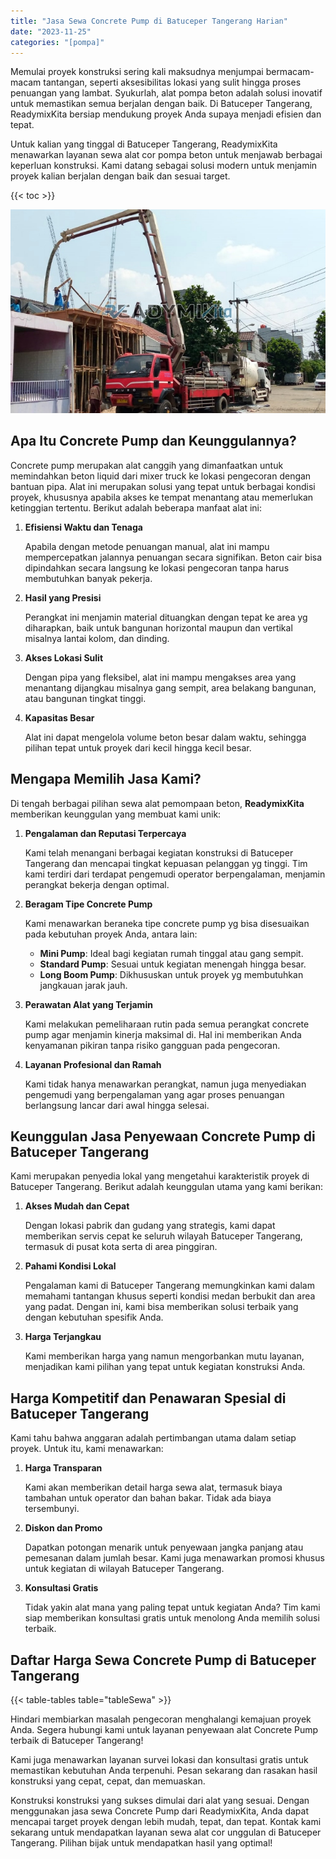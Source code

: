 ```yaml
---
title: "Jasa Sewa Concrete Pump di Batuceper Tangerang Harian"
date: "2023-11-25"
categories: "[pompa]"
---
```


Memulai proyek konstruksi sering kali maksudnya menjumpai bermacam-macam tantangan, seperti aksesibilitas lokasi yang sulit hingga proses penuangan yang lambat. Syukurlah, alat pompa beton adalah solusi inovatif untuk memastikan semua berjalan dengan baik. Di Batuceper Tangerang, ReadymixKita bersiap mendukung proyek Anda supaya menjadi efisien dan tepat.

Untuk kalian yang tinggal di Batuceper Tangerang, ReadymixKita menawarkan layanan sewa alat cor pompa beton untuk menjawab berbagai keperluan konstruksi. Kami datang sebagai solusi modern untuk menjamin proyek kalian berjalan dengan baik dan sesuai target.

{{< toc >}}

![Jasa Sewa Concrete Pump di Batuceper Tangerang Harian](/images/pompa/sewa-pompa-23.jpg)

## Apa Itu Concrete Pump dan Keunggulannya?

Concrete pump merupakan alat canggih yang dimanfaatkan untuk memindahkan beton liquid dari mixer truck ke lokasi pengecoran dengan bantuan pipa. Alat ini merupakan solusi yang tepat untuk berbagai kondisi proyek, khususnya apabila akses ke tempat menantang atau memerlukan ketinggian tertentu. Berikut adalah beberapa manfaat alat ini:

1. **Efisiensi Waktu dan Tenaga**

   Apabila dengan metode penuangan manual, alat ini mampu mempercepatkan jalannya penuangan secara signifikan. Beton cair bisa dipindahkan secara langsung ke lokasi pengecoran tanpa harus membutuhkan banyak pekerja.

2. **Hasil yang Presisi**

   Perangkat ini menjamin material dituangkan dengan tepat ke area yg diharapkan, baik untuk bangunan horizontal maupun dan vertikal misalnya lantai kolom, dan dinding.

3. **Akses Lokasi Sulit**

   Dengan pipa yang fleksibel, alat ini mampu mengakses area yang menantang dijangkau misalnya gang sempit, area belakang bangunan, atau bangunan tingkat tinggi.

4. **Kapasitas Besar**

   Alat ini dapat mengelola volume beton besar dalam waktu, sehingga pilihan tepat untuk proyek dari kecil hingga kecil besar.

## Mengapa Memilih Jasa Kami?

Di tengah berbagai pilihan sewa alat pemompaan beton, **ReadymixKita** memberikan keunggulan yang membuat kami unik:

1. **Pengalaman dan Reputasi Terpercaya**

   Kami telah menangani berbagai kegiatan konstruksi di Batuceper Tangerang dan mencapai tingkat kepuasan pelanggan yg tinggi. Tim kami terdiri dari terdapat pengemudi operator berpengalaman, menjamin perangkat bekerja dengan optimal.

2. **Beragam Tipe Concrete Pump**

   Kami menawarkan beraneka tipe concrete pump yg bisa disesuaikan pada kebutuhan proyek Anda, antara lain:
   - **Mini Pump**: Ideal bagi kegiatan rumah tinggal atau gang sempit.
   - **Standard Pump**: Sesuai untuk kegiatan menengah hingga besar.
   - **Long Boom Pump**: Dikhususkan untuk proyek yg membutuhkan jangkauan jarak jauh.

3. **Perawatan Alat yang Terjamin**

   Kami melakukan pemeliharaan rutin pada semua perangkat concrete pump agar menjamin kinerja maksimal di. Hal ini memberikan Anda kenyamanan pikiran tanpa risiko gangguan pada pengecoran.

4. **Layanan Profesional dan Ramah**

   Kami tidak hanya menawarkan perangkat, namun juga menyediakan pengemudi yang berpengalaman yang agar proses penuangan berlangsung lancar dari awal hingga selesai.

## Keunggulan Jasa Penyewaan Concrete Pump di Batuceper Tangerang

Kami merupakan penyedia lokal yang mengetahui karakteristik proyek di Batuceper Tangerang. Berikut adalah keunggulan utama yang kami berikan:

1. **Akses Mudah dan Cepat**

   Dengan lokasi pabrik dan gudang yang strategis, kami dapat memberikan servis cepat ke seluruh wilayah Batuceper Tangerang, termasuk di pusat kota serta di area pinggiran.

2. **Pahami Kondisi Lokal**

   Pengalaman kami di Batuceper Tangerang memungkinkan kami dalam memahami tantangan khusus seperti kondisi medan berbukit dan area yang padat. Dengan ini, kami bisa memberikan solusi terbaik yang dengan kebutuhan spesifik Anda.

3. **Harga Terjangkau**

   Kami memberikan harga yang namun mengorbankan mutu layanan, menjadikan kami pilihan yang tepat untuk kegiatan konstruksi Anda.

## Harga Kompetitif dan Penawaran Spesial di Batuceper Tangerang

Kami tahu bahwa anggaran adalah pertimbangan utama dalam setiap proyek. Untuk itu, kami menawarkan:

1. **Harga Transparan**

   Kami akan memberikan detail harga sewa alat, termasuk biaya tambahan untuk operator dan bahan bakar. Tidak ada biaya tersembunyi.

2. **Diskon dan Promo**

   Dapatkan potongan menarik untuk penyewaan jangka panjang atau pemesanan dalam jumlah besar. Kami juga menawarkan promosi khusus untuk kegiatan di wilayah Batuceper Tangerang.

3. **Konsultasi Gratis**

   Tidak yakin alat mana yang paling tepat untuk kegiatan Anda? Tim kami siap memberikan konsultasi gratis untuk menolong Anda memilih solusi terbaik.

## Daftar Harga Sewa Concrete Pump di Batuceper Tangerang

{{< table-tables table="tableSewa" >}}

Hindari membiarkan masalah pengecoran menghalangi kemajuan proyek Anda. Segera hubungi kami untuk layanan penyewaan alat Concrete Pump terbaik di Batuceper Tangerang!

Kami juga menawarkan layanan survei lokasi dan konsultasi gratis untuk memastikan kebutuhan Anda terpenuhi. Pesan sekarang dan rasakan hasil konstruksi yang cepat, cepat, dan memuaskan.

Konstruksi konstruksi yang sukses dimulai dari alat yang sesuai. Dengan menggunakan jasa sewa Concrete Pump dari ReadymixKita, Anda dapat mencapai target proyek dengan lebih mudah, tepat, dan tepat. Kontak kami sekarang untuk mendapatkan layanan sewa alat cor unggulan di Batuceper Tangerang. Pilihan bijak untuk mendapatkan hasil yang optimal!